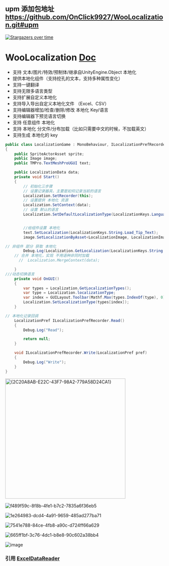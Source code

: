 ## upm 添加包地址 https://github.com/OnClick9927/WooLocalization.git#upm

[![Stargazers over time](https://starchart.cc/OnClick9927/WooLocalization.svg?variant=adaptive)](https://starchart.cc/OnClick9927/WooLocalization)

# WooLocalization [Doc](https://onclick9927.github.io/2024/10/26/Doc/WooLocalization/1-WooLocalization-%E7%AE%80%E4%BB%8B)

*  支持  文本/图片/特效/预制体/继承自UnityEngine.Object 本地化
*  提供本地化组件（支持挖孔的文本，支持多种属性变化）
*  支持一键翻译 
*  支持无限多语言类型
*  支持扩展自定义本地化
*  支持导入导出自定义本地化文件 （Excel、CSV）
*  支持编辑器增加/检查/删除/修改   本地化 Key/语言
*  支持编辑器下预览语言切换
*  支持   任意组件 本地化
*  支持 本地化 分文件/分布加载（比如只需要中文的时候，不加载英文）
*  支持生成 本地化的 key

~~~ csharp
public class LocalizationGame : MonoBehaviour, ILocalizationPrefRecorder
{
    public SpriteActorAsset sprite;
    public Image image;
    public TMPro.TextMeshProUGUI text;

    public LocalizationData data;
    private void Start()
    {
        // 初始化三步骤
        // 设置记录器具，主要是如何记录当前的语言
        Localization.SetRecorder(this);
        // 设置提供 本地化 资源
        Localization.SetContext(data);
        // 设置 默认的语言
        Localization.SetDefaultLocalizationType(LocalizationKeys.Languages.zh_Hans);


        //给组件设置 本地化
        text.SetLocalization(LocalizationKeys.String.Load_Tip_Text);
        image.SetLocalizationByAsset<LocalizationImage, LocalizationImage.ImageSpriteActor,Sprite>(sprite, LocalizationKeys.Sprite.text);

// 非组件 部分 获取 本地化
        Debug.Log(Localization.GetLocalization(LocalizationKeys.String.Load_Tip_Text));
    // 合并 本地化，实现 不用语种非同时加载
      //  Localization.MergeContext(data);

    }
///动态切换语言
    private void OnGUI()
    {
        var types = Localization.GetLocalizationTypes();
        var type = Localization.localizationType;
        var index = GUILayout.Toolbar(Mathf.Max(types.IndexOf(type), 0), types.ToArray(), new GUIStyle(GUI.skin.button) { fontSize = 40 }, GUILayout.Height(100), GUILayout.Width(300));
        Localization.SetLocalizationType(types[index]);
    }

// 本地化记录回调
    LocalizationPref ILocalizationPrefRecorder.Read()
    {
        Debug.Log("Read");

        return null;
    }

    void ILocalizationPrefRecorder.Write(LocalizationPref pref)
    {
        Debug.Log("Write");
    }
}

~~~



<img width="382" alt="{2C20A8AB-E22C-43F7-98A2-779A58D24CA1}" src="https://github.com/user-attachments/assets/0c67feb4-432f-486f-ac47-52f23944c856" />

![f489f59c-8f8b-4fe1-b7c2-7835a6f36eb5](https://github.com/user-attachments/assets/d6f83a09-2015-45fd-83e2-80467d9ebdba)

![1e264983-dcd4-4a91-9659-485ad277ba71](https://github.com/user-attachments/assets/f735af84-b2bc-416f-bf6a-3a3bc0eb3e06)

![7541e788-84ce-4fb8-a90c-d724ff66a629](https://github.com/user-attachments/assets/8ae4c94f-2391-456e-9a3d-659ff73e9a18)

![665ff1bf-3c76-4dc1-b8e8-90c602a38bb4](https://github.com/user-attachments/assets/62e37823-9180-4782-9a8a-58fce72d8c0a)

![image](https://github.com/user-attachments/assets/2f46dd79-3e4d-4238-ae17-48ff0ec1a193)



### 引用 [ExcelDataReader](https://github.com/ExcelDataReader/ExcelDataReader) 



